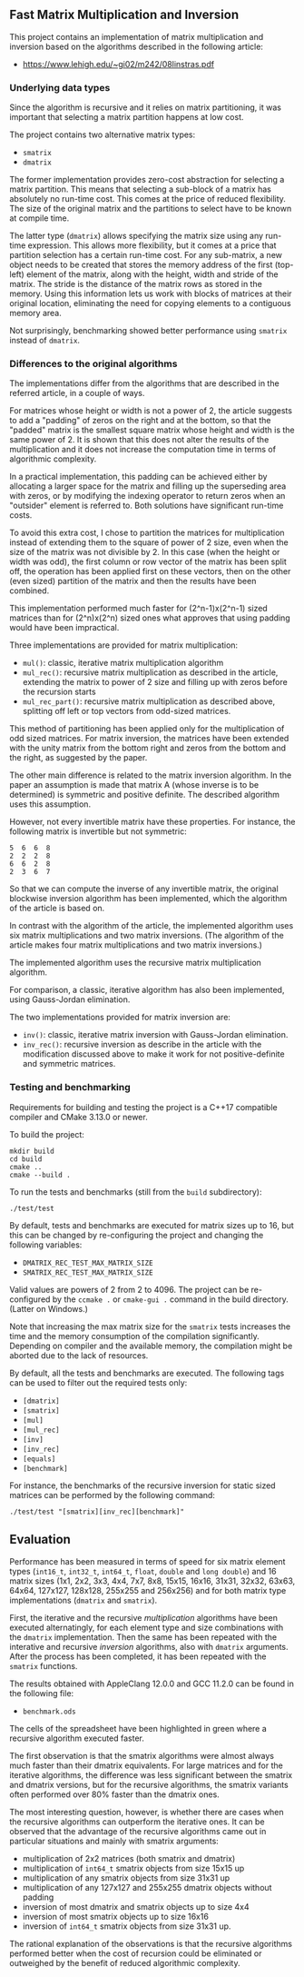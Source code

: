 ## Fast Matrix Multiplication and Inversion

This project contains an implementation of matrix multiplication and inversion
based on the algorithms described in the following article:

  - https://www.lehigh.edu/~gi02/m242/08linstras.pdf


### Underlying data types

Since the algorithm is recursive and it relies on matrix partitioning, it was
important that selecting a matrix partition happens at low cost.

The project contains two alternative matrix types:

  - `smatrix`
  - `dmatrix`

The former implementation provides zero-cost abstraction for selecting a matrix
partition. This means that selecting a sub-block of a matrix has absolutely no
run-time cost. This comes at the price of reduced flexibility. The size of the
original matrix and the partitions to select have to be known at compile time.

The latter type (`dmatrix`) allows specifying the matrix size using any run-time
expression. This allows more flexibility, but it comes at a price that partition
selection has a certain run-time cost. For any sub-matrix, a new object needs to
be created that stores the memory address of the first (top-left) element of the
matrix, along with the height, width and stride of the matrix. The stride is the
distance of the matrix rows as stored in the memory. Using this information lets
us work with blocks of matrices at their original location, eliminating the need
for copying elements to a contiguous memory area.

Not surprisingly, benchmarking showed better performance using `smatrix` instead
of `dmatrix`.


### Differences to the original algorithms

The implementations differ from the algorithms that are described in the referred
article, in a couple of ways.

For matrices whose height or width is not a power of 2, the article suggests to
add a "padding" of zeros on the right and at the bottom, so that the "padded"
matrix is the smallest square matrix whose height and width is the same power of
2. It is shown that this does not alter the results of the multiplication and it
does not increase the computation time in terms of algorithmic complexity.

In a practical implementation, this padding can be achieved either by allocating
a larger space for the matrix and filling up the superseding area with zeros, or
by modifying the indexing operator to return zeros when an "outsider" element is
referred to. Both solutions have significant run-time costs.

To avoid this extra cost, I chose to partition the matrices for multiplication
instead of extending them to the square of power of 2 size, even when the size
of the matrix was not divisible by 2. In this case (when the height or width was
odd), the first column or row vector of the matrix has been split off, the
operation has been applied first on these vectors, then on the other (even sized)
partition of the matrix and then the results have been combined.

This implementation performed much faster for (2^n-1)x(2^n-1) sized matrices
than for (2^n)x(2^n) sized ones what approves that using padding would have been
impractical.

Three implementations are provided for matrix multiplication:

  - `mul()`: classic, iterative matrix multiplication algorithm
  - `mul_rec()`: recursive matrix multiplication as described in the article,
      extending the matrix to power of 2 size and filling up with zeros before
      the recursion starts
  - `mul_rec_part()`: recursive matrix multiplication as described above,
      splitting off left or top vectors from odd-sized matrices.

This method of partitioning has been applied only for the multiplication of odd
sized matrices. For matrix inversion, the matrices have been extended with the
unity matrix from the bottom right and zeros from the bottom and the right, as
suggested by the paper.

The other main difference is related to the matrix inversion algorithm. In the
paper an assumption is made that matrix A (whose inverse is to be determined) is
symmetric and positive definite. The described algorithm uses this assumption.

However, not every invertible matrix have these properties. For instance, the
following matrix is invertible but not symmetric:

```
5  6  6  8
2  2  2  8
6  6  2  8
2  3  6  7
```

So that we can compute the inverse of any invertible matrix, the original
blockwise inversion algorithm has been implemented, which the algorithm of the
article is based on.

In contrast with the algorithm of the article, the implemented algorithm uses
six matrix multiplications and two matrix inversions. (The algorithm of the
article makes four matrix multiplications and two matrix inversions.)

The implemented algorithm uses the recursive matrix multiplication algorithm.

For comparison, a classic, iterative algorithm has also been implemented, using
Gauss-Jordan elimination.

The two implementations provided for matrix inversion are:

  - `inv()`: classic, iterative matrix inversion with Gauss-Jordan elimination.
  - `inv_rec()`: recursive inversion as describe in the article with the
      modification discussed above to make it work for not positive-definite
      and symmetric matrices.


### Testing and benchmarking

Requirements for building and testing the project is a C++17 compatible compiler
and CMake 3.13.0 or newer.

To build the project:

```
mkdir build
cd build
cmake ..
cmake --build .
```

To run the tests and benchmarks (still from the `build` subdirectory):

```
./test/test
```

By default, tests and benchmarks are executed for matrix sizes up to 16, but
this can be changed by re-configuring the project and changing the following
variables:

  - `DMATRIX_REC_TEST_MAX_MATRIX_SIZE`
  - `SMATRIX_REC_TEST_MAX_MATRIX_SIZE`

Valid values are powers of 2 from 2 to 4096. The project can be re-configured
by the `ccmake .` or `cmake-gui .` command in the build directory. (Latter on
Windows.)

Note that increasing the max matrix size for the `smatrix` tests increases the
time and the memory consumption of the compilation significantly. Depending on
compiler and the available memory, the compilation might be aborted due to the
lack of resources.

By default, all the tests and benchmarks are executed. The following tags can be
used to filter out the required tests only:

  - `[dmatrix]`
  - `[smatrix]`
  - `[mul]`
  - `[mul_rec]`
  - `[inv]`
  - `[inv_rec]`
  - `[equals]`
  - `[benchmark]`

For instance, the benchmarks of the recursive inversion for static sized
matrices can be performed by the following command:

```
./test/test "[smatrix][inv_rec][benchmark]"
```

## Evaluation

Performance has been measured in terms of speed for six matrix element types
(`int16_t`, `int32_t`, `int64_t`, `float`, `double` and `long double`) and 16
matrix sizes (1x1, 2x2, 3x3, 4x4, 7x7, 8x8, 15x15, 16x16, 31x31, 32x32, 63x63,
64x64, 127x127, 128x128, 255x255 and 256x256) and for both matrix type
implementations (`dmatrix` and `smatrix`).

First, the iterative and the recursive *multiplication* algorithms have been
executed alternatingly, for each element type and size combinations with the
`dmatrix` implementation. Then the same has been repeated with the interative
and recursive *inversion* algorithms, also with `dmatrix` arguments. After the
process has been completed, it has been repeated with the `smatrix` functions.

The results obtained with AppleClang 12.0.0 and GCC 11.2.0 can be found in the
following file:

  - `benchmark.ods`

The cells of the spreadsheet have been highlighted in green where a recursive
algorithm executed faster.

The first observation is that the smatrix algorithms were almost always much
faster than their dmatrix equivalents. For large matrices and for the iterative
algorithms, the difference was less significant between the smatrix and dmatrix
versions, but for the recursive algorithms, the smatrix variants often performed
over 80% faster than the dmatrix ones.

The most interesting question, however, is whether there are cases when the
recursive algorithms can outperform the iterative ones. It can be observed that
the advantage of the recursive algorithms came out in particular situations and
mainly with smatrix arguments:

  - multiplication of 2x2 matrices (both smatrix and dmatrix)
  - multiplication of `int64_t` smatrix objects from size 15x15 up
  - multiplication of any smatrix objects from size 31x31 up
  - multiplication of any 127x127 and 255x255 dmatrix objects without padding
  - inversion of most dmatrix and smatrix objects up to size 4x4
  - inversion of most smatrix objects up to size 16x16
  - inversion of `int64_t` smatrix objects from size 31x31 up.

The rational explanation of the observations is that the recursive algorithms
performed better when the cost of recursion could be eliminated or outweighed by
the benefit of reduced algorithmic complexity.
